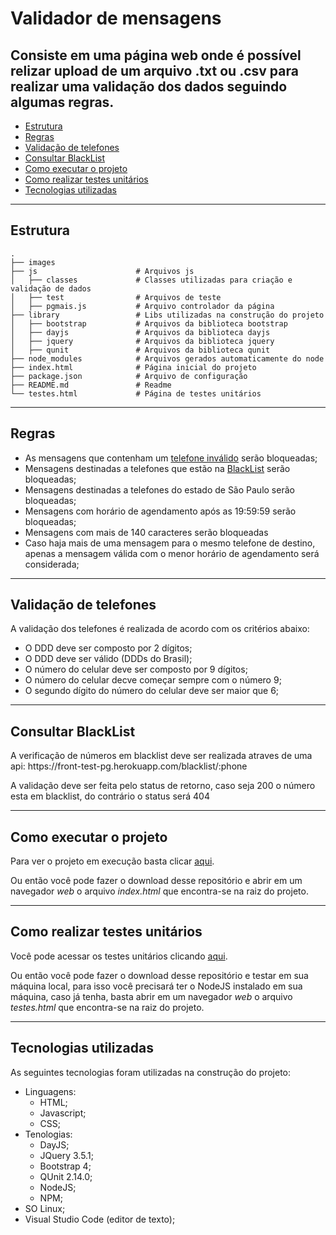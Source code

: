 # Validador de mensagens
## Consiste em uma página web onde é possível relizar upload de um arquivo .txt ou .csv para realizar uma validação dos dados seguindo algumas regras.

<!--ts-->
   * [Estrutura](#estrutura)
   * [Regras](#regras)
   * [Validação de telefones](#validacao_telefones)
   * [Consultar BlackList](#blacklist)
   * [Como executar o projeto](#como_executar)
   * [Como realizar testes unitários](#como_testar)
   * [Tecnologias utilizadas](#tecnologias)
<!--te-->
<hr>

<h2 id="estrutura">Estrutura</h2>

    .
    ├── images
    ├── js                      # Arquivos js
    │   ├── classes             # Classes utilizadas para criação e validação de dados
    │   ├── test                # Arquivos de teste
    │   ├── pgmais.js           # Arquivo controlador da página
    ├── library                 # Libs utilizadas na construção do projeto
    │   ├── bootstrap           # Arquivos da biblioteca bootstrap
    │   ├── dayjs               # Arquivos da biblioteca dayjs
    │   ├── jquery              # Arquivos da biblioteca jquery
    │   ├── qunit               # Arquivos da biblioteca qunit
    ├── node_modules            # Arquivos gerados automaticamente do node
    ├── index.html              # Página inicial do projeto
    ├── package.json            # Arquivo de configuração
    ├── README.md               # Readme
    └── testes.html             # Página de testes unitários
    
<hr>

<h2 id="regras">Regras</h2>
<ul>
    <li>As mensagens que contenham um <a href="#validacao_telefones">telefone inválido</a> serão bloqueadas;</li>
    <li>Mensagens destinadas a telefones que estão na <a href="#blacklist">BlackList</a> serão bloqueadas;</li>
    <li>Mensagens destinadas a telefones do estado de São Paulo serão bloqueadas;</li>
    <li>Mensagens com horário de agendamento após as 19:59:59 serão bloqueadas;</li>
    <li>Mensagens com mais de 140 caracteres serão bloqueadas</li>
    <li>Caso haja mais de uma mensagem para o mesmo telefone de destino, apenas a mensagem válida com o menor horário de agendamento será considerada;</li>
</ul>
<hr>

<h2 id="validacao_telefones">Validação de telefones</h2>
<p>A validação dos telefones é realizada de acordo com os critérios abaixo:</p>
<ul>
    <li>O DDD deve ser composto por 2 dígitos;</li>
    <li>O DDD deve ser válido (DDDs do Brasil);</li>
    <li>O número do celular deve ser composto por 9 dígitos;</li>
    <li>O número do celular decve começar sempre com o número 9;</li>
    <li>O segundo dígito do número do celular deve ser maior que 6;</li>
</ul>
<hr>

<h2 id="blacklist">Consultar BlackList</h2>
<p>A verificação de números em blacklist deve ser realizada atraves de uma api: https://front-test-pg.herokuapp.com/blacklist/:phone</p>
<p>A validação deve ser feita pelo status de retorno, caso seja 200 o número esta em blacklist, do contrário o status será 404</p>
<hr>

<h2 id="como_executar">Como executar o projeto</h2>
<p>Para ver o projeto em execução basta clicar <a href="https://davidnunesantos.github.io/pgmais/index.html">aqui</a>.</p>
<p>Ou então você pode fazer o download desse repositório e abrir em um navegador <i>web</i> o arquivo <i>index.html</i> que encontra-se na raiz do projeto.</p>
<hr>

<h2 id="como_testar">Como realizar testes unitários</h2>
<p>Você pode acessar os testes unitários clicando <a href="https://davidnunesantos.github.io/pgmais/testes.html">aqui</a>.</p>
<p>Ou então você pode fazer o download desse repositório e testar em sua máquina local, para isso você precisará ter o NodeJS instalado em sua máquina, caso já tenha, basta abrir em um navegador <i>web</i> o arquivo <i>testes.html</i> que encontra-se na raiz do projeto.</p>
<hr>

<h2 id="tecnologias">Tecnologias utilizadas</h2>
<p>As seguintes tecnologias foram utilizadas na construção do projeto:</p>

  * Linguagens:
    * HTML;
    * Javascript;
    * CSS;
  * Tenologias:
    * DayJS;
    * JQuery 3.5.1;
    * Bootstrap 4;
    * QUnit 2.14.0;
    * NodeJS;
    * NPM;
  * SO Linux;
  * Visual Studio Code (editor de texto);
